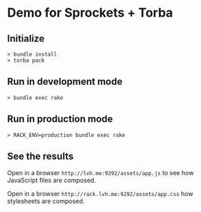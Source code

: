 # Demo for Sprockets + Torba

## Initialize
```
> bundle install
> torba pack
```

## Run in development mode
```
> bundle exec rake
```

## Run in production mode
```
> RACK_ENV=production bundle exec rake
```

## See the results
Open in a browser `http://lvh.me:9292/assets/app.js` to see how JavaScript files are composed.

Open in a browser `http://rack.lvh.me:9292/assets/app.css` how stylesheets are composed.
